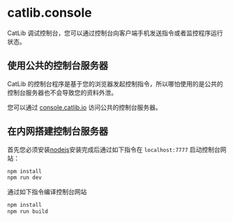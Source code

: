 # catlib.console

CatLib 调试控制台，您可以通过控制台向客户端手机发送指令或者监控程序运行状态。


## 使用公共的控制台服务器

CatLib 的控制台程序是基于您的浏览器发起控制指令，所以哪怕使用的是公共的控制台服务器也不会导致您的资料外泄。

您可以通过 [console.catlib.io](http://console.catlib.io/) 访问公共的控制台服务器。

## 在内网搭建控制台服务器

首先您必须安装[nodejs](http://nodejs.cn/)安装完成后通过如下指令在 `localhost:7777` 启动控制台网站：

``` bash
npm install
npm run dev
```

通过如下指令编译控制台网站

``` bash
npm install
npm run build
```
